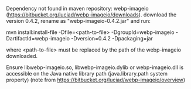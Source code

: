 Dependency not found in maven repository: webp-imageio (https://bitbucket.org/luciad/webp-imageio/downloads). download the version 0.4.2, rename as "webp-imageio-0.4.2.jar" and run:

mvn install:install-file -Dfile=\<path-to-file\> -DgroupId=webp-imageio -DartifactId=webp-imageio -Dversion=0.4.2 -Dpackaging=jar
    
where \<path-to-file\> must be replaced by the path of the webp-imageio downloaded.

Ensure libwebp-imageio.so, libwebp-imageio.dylib or webp-imageio.dll is accessible on the Java native library path (java.library.path system property) (note from https://bitbucket.org/luciad/webp-imageio/overview)
